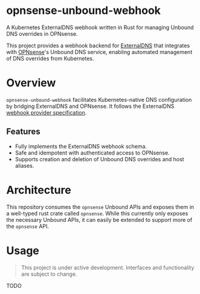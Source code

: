 # opnsense-unbound-webhook

A Kubernetes ExternalDNS webhook written in Rust for managing Unbound DNS
overrides in OPNsense.

This project provides a webhook backend for
[ExternalDNS](https://github.com/kubernetes-sigs/external-dns) that integrates
with [OPNsense](https://opnsense.org/)'s Unbound DNS service, enabling automated
management of DNS overrides from Kubernetes.

# Overview

`opnsense-unbound-webhook` facilitates Kubernetes-native DNS configuration by
bridging ExternalDNS and OPNsense. It follows the ExternalDNS [webhook
provider specification](https://kubernetes-sigs.github.io/external-dns/latest/docs/tutorials/webhook-provider/).

## Features

- Fully implements the ExternalDNS webhook schema.
- Safe and idempotent with authenticated access to OPNsense. 
- Supports creation and deletion of Unbound DNS overrides and host aliases.

# Architecture

This repository consumes the `opnsense` Unbound APIs and exposes them in a
well-typed rust crate called `opnsense`. While this currently only exposes the
necessary Unbound APIs, it can easily be extended to support more of the
`opnsense` API.

# Usage

> This project is under active development. Interfaces and functionality are
> subject to change.

TODO

<!-- ### Requirements -->

<!-- - A running Kubernetes cluster -->
<!-- - ExternalDNS configured to use a webhook provider -->
<!-- - OPNsense with API access enabled and Unbound DNS configured -->

<!-- ### ExternalDNS Sample Configuration -->

<!-- ```yaml -->
<!-- args: -->
<!--   - --provider=webhook -->
<!--   - --webhook-provider-url=http://opnsense-unbound-webhook.default.svc.cluster.local -->
<!--   - --webhook-provider-root=/external-dns -->
<!--   - --webhook-provider-secret-name=opnsense-api-credentials -->
<!-- ``` -->
